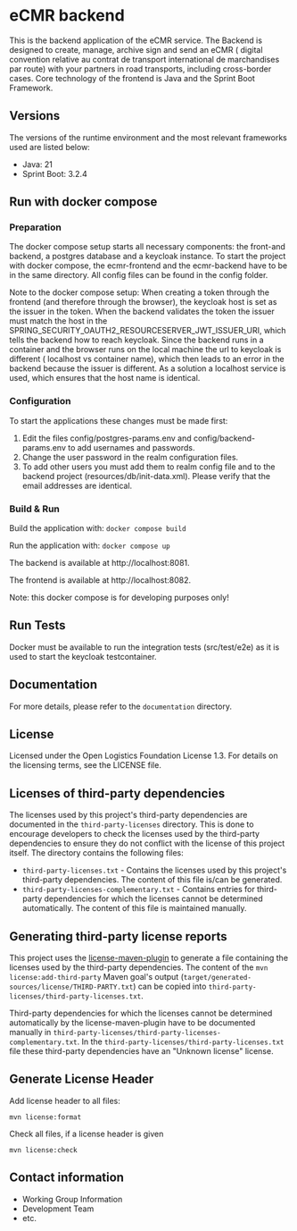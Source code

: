 # eCMR backend

This is the backend application of the eCMR service. The Backend is designed to create, manage, archive sign and send an
eCMR ( digital convention relative au contrat de transport international de marchandises par route) with your partners
in road transports, including cross-border cases.
Core technology of the frontend is Java and the Sprint Boot Framework.

## Versions

The versions of the runtime environment and the most relevant frameworks used are listed below:

* Java: 21
* Sprint Boot: 3.2.4



## Run with docker compose

### Preparation
The docker compose setup starts all necessary components: the front-and backend, a postgres database and a keycloak instance.
To start the project with docker compose, the ecmr-frontend and the ecmr-backend have to be in the same directory.
All config files can be found in the config folder.

Note to the docker compose setup: When creating a token through the frontend (and therefore through the browser), the keycloak host is set as the issuer in the token.
When the backend validates the token the issuer must match the host in the
SPRING_SECURITY_OAUTH2_RESOURCESERVER_JWT_ISSUER_URI, which tells the backend how to reach keycloak.
Since the backend runs in a container and the browser runs on the local machine the url to keycloak is different (
localhost vs container name), which then leads to an error in the backend because the issuer is different.
As a solution a localhost service is used, which ensures that the host name is identical.

### Configuration
To start the applications these changes must be made first:

1. Edit the files config/postgres-params.env and config/backend-params.env to add usernames and passwords.
2. Change the user password in the realm configuration files.
3. To add other users you must add them to realm config file and to the backend project (resources/db/init-data.xml). Please verify that the email addresses are identical.

### Build & Run
Build the application with: ```docker compose build```

Run the application with: ```docker compose up```

The backend is available at http://localhost:8081.

The frontend is available at http://localhost:8082.

Note: this docker compose is for developing purposes only!

## Run Tests
Docker must be available to run the integration tests (src/test/e2e) as it is used to start the keycloak testcontainer.

## Documentation

For more details, please refer to the `documentation` directory.

## License
Licensed under the Open Logistics Foundation License 1.3.
For details on the licensing terms, see the LICENSE file.

## Licenses of third-party dependencies

The licenses used by this project's third-party dependencies are documented in the `third-party-licenses` directory.
This is done to encourage developers to check the licenses used by the third-party dependencies to ensure they do not conflict with the license of
this project itself.
The directory contains the following files:

* `third-party-licenses.txt` - Contains the licenses used by this project's third-party dependencies.
  The content of this file is/can be generated.
* `third-party-licenses-complementary.txt` - Contains entries for third-party dependencies for which the licenses cannot be determined automatically.
  The content of this file is maintained manually.

## Generating third-party license reports

This project uses the [license-maven-plugin](https://github.com/mojohaus/license-maven-plugin) to generate a file containing the licenses used by the
third-party dependencies.
The content of the `mvn license:add-third-party` Maven goal's output (`target/generated-sources/license/THIRD-PARTY.txt`) can be copied
into `third-party-licenses/third-party-licenses.txt`.

Third-party dependencies for which the licenses cannot be determined automatically by the license-maven-plugin have to be documented manually
in `third-party-licenses/third-party-licenses-complementary.txt`.
In the `third-party-licenses/third-party-licenses.txt` file these third-party dependencies have an "Unknown license" license.

## Generate License Header

Add license header to all files:

    mvn license:format

Check all files, if a license header is given

    mvn license:check

## Contact information
  * Working Group Information
  * Development Team
  * etc.
